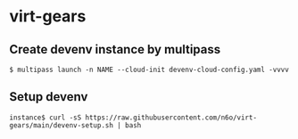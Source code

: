 # virt-gears

## Create devenv instance by multipass

```
$ multipass launch -n NAME --cloud-init devenv-cloud-config.yaml -vvvv
```

## Setup devenv

```
instance$ curl -sS https://raw.githubusercontent.com/n6o/virt-gears/main/devenv-setup.sh | bash
```
